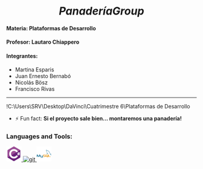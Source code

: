 <h1 align="center"> <em>PanaderíaGroup</em> </h1>
<h4>Materia: Plataformas de Desarrollo</h4>
<h4>Profesor: Lautaro Chiappero</h4>
<h4>Integrantes: </h4>

- Martina Esparis
- Juan Ernesto Bernabó
- Nicolás Bösz
- Francisco Rivas
___________________________________________________________________________        
!C:\Users\SRV\Desktop\DaVinci\Cuatrimestre 6\Plataformas de Desarrollo
          
- ⚡ Fun fact: **Si el proyecto sale bien... montaremos una panadería!**



<h3 align="left">Languages and Tools:</h3>
<p align="left"> <a href="https://www.w3schools.com/cs/" target="_blank" rel="noreferrer"> <img src="https://raw.githubusercontent.com/devicons/devicon/master/icons/csharp/csharp-original.svg" alt="csharp" width="40" height="40"/> </a> <a href="https://git-scm.com/" target="_blank" rel="noreferrer"> <img src="https://www.vectorlogo.zone/logos/git-scm/git-scm-icon.svg" alt="git" width="40" height="40"/> </a> <a href="https://www.mysql.com/" target="_blank" rel="noreferrer"> <img src="https://raw.githubusercontent.com/devicons/devicon/master/icons/mysql/mysql-original-wordmark.svg" alt="mysql" width="40" height="40"/> </a> </p>
